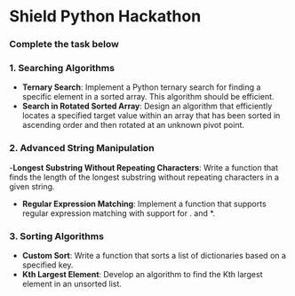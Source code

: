 # Shield Python Hackathon
### Complete the task below


### 1. Searching Algorithms
- **Ternary Search**: Implement a Python ternary search for finding a specific element in a sorted array. This algorithm should be efficient.
- **Search in Rotated Sorted Array**: Design an algorithm that efficiently locates a specified target value within an array that has been sorted in ascending order and then rotated at an unknown pivot point.

### 2. Advanced String Manipulation
-**Longest Substring Without Repeating Characters**: Write a function that finds the length of the longest substring without repeating characters in a given string.
- **Regular Expression Matching**: Implement a function that supports regular expression matching with support for . and *.

### 3. Sorting Algorithms
- **Custom Sort**: Write a function that sorts a list of dictionaries based on a specified key.
- **Kth Largest Element**: Develop an algorithm to find the Kth largest element in an unsorted list.



